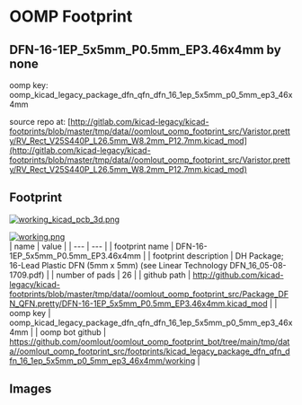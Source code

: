 # OOMP Footprint  
## DFN-16-1EP_5x5mm_P0.5mm_EP3.46x4mm  by none  
  
oomp key: oomp_kicad_legacy_package_dfn_qfn_dfn_16_1ep_5x5mm_p0_5mm_ep3_46x4mm  
  
source repo at: [http://gitlab.com/kicad-legacy/kicad-footprints/blob/master/tmp/data//oomlout_oomp_footprint_src/Varistor.pretty/RV_Rect_V25S440P_L26.5mm_W8.2mm_P12.7mm.kicad_mod](http://gitlab.com/kicad-legacy/kicad-footprints/blob/master/tmp/data//oomlout_oomp_footprint_src/Varistor.pretty/RV_Rect_V25S440P_L26.5mm_W8.2mm_P12.7mm.kicad_mod)  
## Footprint  
  
[![working_kicad_pcb_3d.png](working_kicad_pcb_3d_600.png)](working_kicad_pcb_3d.png)  
  
[![working.png](working_600.png)](working.png)  
| name | value | 
| --- | --- | 
| footprint name | DFN-16-1EP_5x5mm_P0.5mm_EP3.46x4mm | 
| footprint description | DH Package; 16-Lead Plastic DFN (5mm x 5mm) (see Linear Technology DFN_16_05-08-1709.pdf) | 
| number of pads | 26 | 
| github path | http://github.com/kicad-legacy/kicad-footprints/blob/master/tmp/data//oomlout_oomp_footprint_src/Package_DFN_QFN.pretty/DFN-16-1EP_5x5mm_P0.5mm_EP3.46x4mm.kicad_mod | 
| oomp key | oomp_kicad_legacy_package_dfn_qfn_dfn_16_1ep_5x5mm_p0_5mm_ep3_46x4mm | 
| oomp bot github | https://github.com/oomlout/oomlout_oomp_footprint_bot/tree/main/tmp/data//oomlout_oomp_footprint_src/footprints/kicad_legacy_package_dfn_qfn_dfn_16_1ep_5x5mm_p0_5mm_ep3_46x4mm/working | 
## Images  
